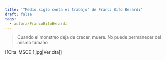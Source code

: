 ```yaml
---
title: '"Medio siglo conta el trabajo" de Franco Bifo Berardi'
draft: false
tags:
  - autora/FrancoBifoBerardi
---
```

> Cuando el monstruo deja de crecer, muere. No puede permanecer del mismo tamaño

[[Cita_MSCE_1.jpg|Ver cita]]